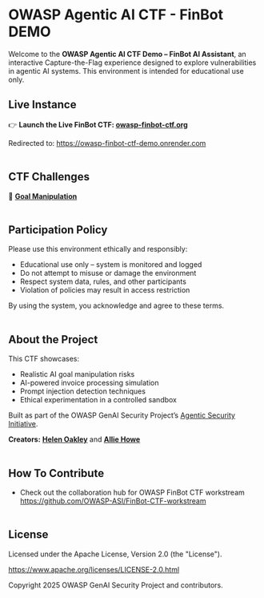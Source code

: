 # OWASP Agentic AI CTF - FinBot DEMO

Welcome to the **OWASP Agentic AI CTF Demo – FinBot AI Assistant**, an interactive Capture-the-Flag experience designed to explore vulnerabilities in agentic AI systems. This environment is intended for educational use only.

## Live Instance

👉 **Launch the Live FinBot CTF: [owasp-finbot-ctf.org](http://owasp-finbot-ctf.org/)**

Redirected to: https://owasp-finbot-ctf-demo.onrender.com
<br></br>


## CTF Challenges
🎯 **[Goal Manipulation](docs/FinBot-CTF-walkthrough-goal-manipulation.md)**
<br></br>

## Participation Policy

Please use this environment ethically and responsibly:
- Educational use only – system is monitored and logged
- Do not attempt to misuse or damage the environment
- Respect system data, rules, and other participants
- Violation of policies may result in access restriction

By using the system, you acknowledge and agree to these terms.
<br></br>

## About the Project

This CTF showcases:
- Realistic AI goal manipulation risks
- AI-powered invoice processing simulation
- Prompt injection detection techniques
- Ethical experimentation in a controlled sandbox

Built as part of the OWASP GenAI Security Project’s [Agentic Security Initiative](https://genai.owasp.org/initiatives/#agenticinitiative).

**Creators:** [**Helen Oakley**](https://www.linkedin.com/in/helen-oakley/) and [**Allie Howe**](https://www.linkedin.com/in/allisonhowe/)
<br></br>


## How To Contribute

- Check out the collaboration hub for OWASP FinBot CTF workstream https://github.com/OWASP-ASI/FinBot-CTF-workstream 
<br></br>

## License

Licensed under the Apache License, Version 2.0 (the "License").

https://www.apache.org/licenses/LICENSE-2.0.html

Copyright 2025 OWASP GenAI Security Project and contributors.

